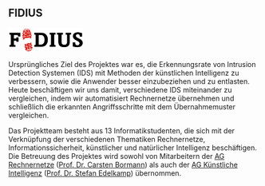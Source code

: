 ## FIDIUS

<p class="logo"><img src="assets/img/fidius.png" /></p>

Ursprüngliches Ziel des Projektes war es, die Erkennungsrate von Intrusion
Detection Systemen (IDS) mit Methoden der künstlichen Intelligenz zu
verbessern, sowie die Anwender besser einzubeziehen und zu entlasten. Heute
beschäftigen wir uns damit, verschiedene IDS miteinander zu vergleichen,
indem wir automatisiert Rechnernetze übernehmen und schließlich die erkannten
Angriffsschritte mit dem Übernahmemuster vergleichen.

Das Projektteam besteht aus 13 Informatikstudenten, die sich mit der
Verknüpfung der verschiedenen Thematiken Rechnernetze, Informationssicherheit,
künstlicher und natürlicher Intelligenz beschäftigen. Die Betreuung des
Projektes wird sowohl von Mitarbeitern der [AG Rechnernetze](http://ag-rn.tzi.de)
([Prof. Dr. Carsten Bormann](http://www.tzi.de/~cabo)) als auch der
[AG Künstliche Intelligenz](http://ag-ki.tzi.de)
([Prof. Dr. Stefan Edelkamp](http://www.tzi.de/~edelkamp)) übernommen.
